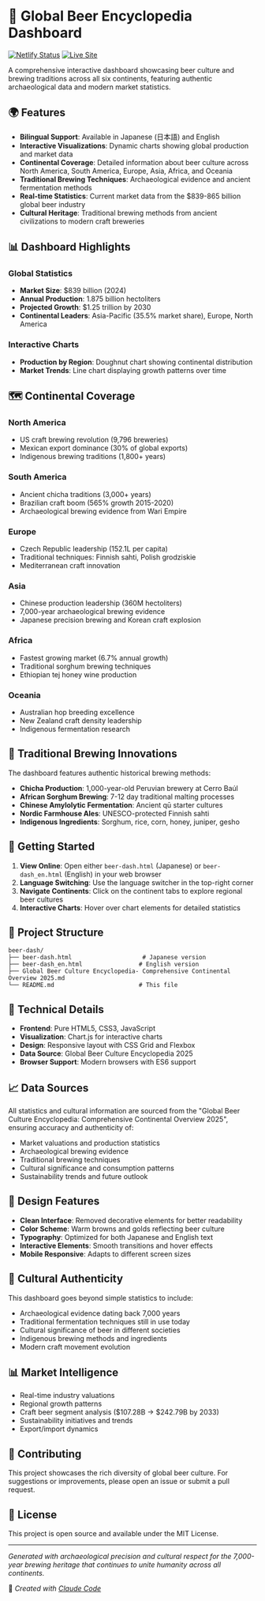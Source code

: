 # 🍺 Global Beer Encyclopedia Dashboard

[![Netlify Status](https://api.netlify.com/api/v1/badges/8f8a3020-9592-4921-aeb4-ae468a7c4595/deploy-status)](https://app.netlify.com/projects/beer-dash) [![Live Site](https://img.shields.io/badge/🌐_Live_Site-beer--dash.netlify.app-blue?style=for-the-badge)](https://beer-dash.netlify.app)

A comprehensive interactive dashboard showcasing beer culture and brewing traditions across all six continents, featuring authentic archaeological data and modern market statistics.

## 🌍 Features

- **Bilingual Support**: Available in Japanese (日本語) and English
- **Interactive Visualizations**: Dynamic charts showing global production and market data
- **Continental Coverage**: Detailed information about beer culture across North America, South America, Europe, Asia, Africa, and Oceania
- **Traditional Brewing Techniques**: Archaeological evidence and ancient fermentation methods
- **Real-time Statistics**: Current market data from the $839-865 billion global beer industry
- **Cultural Heritage**: Traditional brewing methods from ancient civilizations to modern craft breweries

## 📊 Dashboard Highlights

### Global Statistics
- **Market Size**: $839 billion (2024)
- **Annual Production**: 1.875 billion hectoliters
- **Projected Growth**: $1.25 trillion by 2030
- **Continental Leaders**: Asia-Pacific (35.5% market share), Europe, North America

### Interactive Charts
- **Production by Region**: Doughnut chart showing continental distribution
- **Market Trends**: Line chart displaying growth patterns over time

## 🗺️ Continental Coverage

### North America
- US craft brewing revolution (9,796 breweries)
- Mexican export dominance (30% of global exports)
- Indigenous brewing traditions (1,800+ years)

### South America
- Ancient chicha traditions (3,000+ years)
- Brazilian craft boom (565% growth 2015-2020)
- Archaeological brewing evidence from Wari Empire

### Europe
- Czech Republic leadership (152.1L per capita)
- Traditional techniques: Finnish sahti, Polish grodziskie
- Mediterranean craft innovation

### Asia
- Chinese production leadership (360M hectoliters)
- 7,000-year archaeological brewing evidence
- Japanese precision brewing and Korean craft explosion

### Africa
- Fastest growing market (6.7% annual growth)
- Traditional sorghum brewing techniques
- Ethiopian tej honey wine production

### Oceania
- Australian hop breeding excellence
- New Zealand craft density leadership
- Indigenous fermentation research

## 🏺 Traditional Brewing Innovations

The dashboard features authentic historical brewing methods:

- **Chicha Production**: 1,000-year-old Peruvian brewery at Cerro Baúl
- **African Sorghum Brewing**: 7-12 day traditional malting processes
- **Chinese Amylolytic Fermentation**: Ancient qū starter cultures
- **Nordic Farmhouse Ales**: UNESCO-protected Finnish sahti
- **Indigenous Ingredients**: Sorghum, rice, corn, honey, juniper, gesho

## 🚀 Getting Started

1. **View Online**: Open either `beer-dash.html` (Japanese) or `beer-dash_en.html` (English) in your web browser
2. **Language Switching**: Use the language switcher in the top-right corner
3. **Navigate Continents**: Click on the continent tabs to explore regional beer cultures
4. **Interactive Charts**: Hover over chart elements for detailed statistics

## 📁 Project Structure

```
beer-dash/
├── beer-dash.html                    # Japanese version
├── beer-dash_en.html                # English version
├── Global Beer Culture Encyclopedia- Comprehensive Continental Overview 2025.md
└── README.md                        # This file
```

## 🔧 Technical Details

- **Frontend**: Pure HTML5, CSS3, JavaScript
- **Visualization**: Chart.js for interactive charts
- **Design**: Responsive layout with CSS Grid and Flexbox
- **Data Source**: Global Beer Culture Encyclopedia 2025
- **Browser Support**: Modern browsers with ES6 support

## 📈 Data Sources

All statistics and cultural information are sourced from the "Global Beer Culture Encyclopedia: Comprehensive Continental Overview 2025", ensuring accuracy and authenticity of:

- Market valuations and production statistics
- Archaeological brewing evidence
- Traditional brewing techniques
- Cultural significance and consumption patterns
- Sustainability trends and future outlook

## 🎨 Design Features

- **Clean Interface**: Removed decorative elements for better readability
- **Color Scheme**: Warm browns and golds reflecting beer culture
- **Typography**: Optimized for both Japanese and English text
- **Interactive Elements**: Smooth transitions and hover effects
- **Mobile Responsive**: Adapts to different screen sizes

## 🌟 Cultural Authenticity

This dashboard goes beyond simple statistics to include:

- Archaeological evidence dating back 7,000 years
- Traditional fermentation techniques still in use today
- Cultural significance of beer in different societies
- Indigenous brewing methods and ingredients
- Modern craft movement evolution

## 📊 Market Intelligence

- Real-time industry valuations
- Regional growth patterns
- Craft beer segment analysis ($107.28B → $242.79B by 2033)
- Sustainability initiatives and trends
- Export/import dynamics

## 🤝 Contributing

This project showcases the rich diversity of global beer culture. For suggestions or improvements, please open an issue or submit a pull request.

## 📝 License

This project is open source and available under the MIT License.

---

*Generated with archaeological precision and cultural respect for the 7,000-year brewing heritage that continues to unite humanity across all continents.*

🤖 *Created with [Claude Code](https://claude.ai/code)*